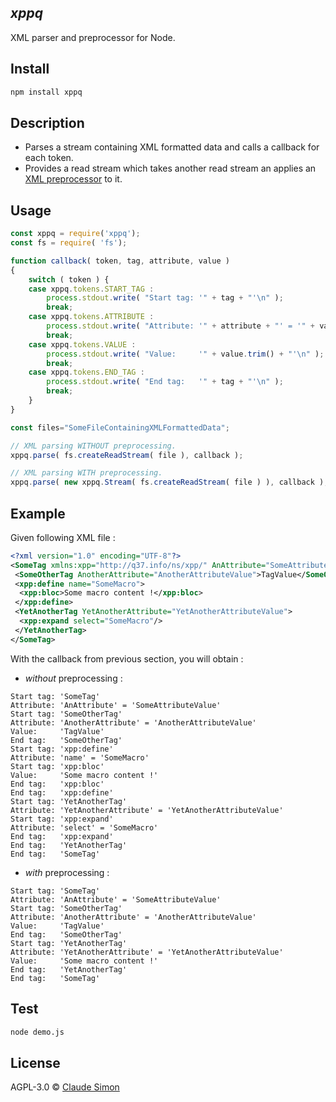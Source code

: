## _xppq_ 

XML parser and preprocessor for Node.

## Install

```sh
npm install xppq
```

## Description

- Parses a stream containing XML formatted data and calls a callback for each token.
- Provides a read stream which takes another read stream an applies an [XML preprocessor](http://q37.info/s/t/xppq/) to it.

## Usage

```js
const xppq = require('xppq');
const fs = require( 'fs');

function callback( token, tag, attribute, value )
{
	switch ( token ) {
	case xppq.tokens.START_TAG :
		process.stdout.write( "Start tag: '" + tag + "'\n" );
		break;
	case xppq.tokens.ATTRIBUTE :
		process.stdout.write( "Attribute: '" + attribute + "' = '" + value + "'\n" );
		break;
	case xppq.tokens.VALUE :
		process.stdout.write( "Value:     '" + value.trim() + "'\n" );
		break;
	case xppq.tokens.END_TAG :
		process.stdout.write( "End tag:   '" + tag + "'\n" );
		break;
	}
}

const files="SomeFileContainingXMLFormattedData";

// XML parsing WITHOUT preprocessing.
xppq.parse( fs.createReadStream( file ), callback );

// XML parsing WITH preprocessing.
xppq.parse( new xppq.Stream( fs.createReadStream( file ) ), callback );
```
## Example

Given following XML file :

```XML
<?xml version="1.0" encoding="UTF-8"?>
<SomeTag xmlns:xpp="http://q37.info/ns/xpp/" AnAttribute="SomeAttributeValue">
 <SomeOtherTag AnotherAttribute="AnotherAttributeValue">TagValue</SomeOtherTag>
 <xpp:define name="SomeMacro">
  <xpp:bloc>Some macro content !</xpp:bloc>
 </xpp:define>
 <YetAnotherTag YetAnotherAttribute="YetAnotherAttributeValue">
  <xpp:expand select="SomeMacro"/>
 </YetAnotherTag>
</SomeTag>
```

With the callback from previous section, you will obtain :

 - *without* preprocessing :

```
Start tag: 'SomeTag'
Attribute: 'AnAttribute' = 'SomeAttributeValue'
Start tag: 'SomeOtherTag'
Attribute: 'AnotherAttribute' = 'AnotherAttributeValue'
Value:     'TagValue'
End tag:   'SomeOtherTag'
Start tag: 'xpp:define'
Attribute: 'name' = 'SomeMacro'
Start tag: 'xpp:bloc'
Value:     'Some macro content !'
End tag:   'xpp:bloc'
End tag:   'xpp:define'
Start tag: 'YetAnotherTag'
Attribute: 'YetAnotherAttribute' = 'YetAnotherAttributeValue'
Start tag: 'xpp:expand'
Attribute: 'select' = 'SomeMacro'
End tag:   'xpp:expand'
End tag:   'YetAnotherTag'
End tag:   'SomeTag'
```

- *with* preprocessing :

```
Start tag: 'SomeTag'
Attribute: 'AnAttribute' = 'SomeAttributeValue'
Start tag: 'SomeOtherTag'
Attribute: 'AnotherAttribute' = 'AnotherAttributeValue'
Value:     'TagValue'
End tag:   'SomeOtherTag'
Start tag: 'YetAnotherTag'
Attribute: 'YetAnotherAttribute' = 'YetAnotherAttributeValue'
Value:     'Some macro content !'
End tag:   'YetAnotherTag'
End tag:   'SomeTag'
```


## Test

```sh
node demo.js
```
## License

AGPL-3.0 © [Claude Simon](http://w37.info/contact/)

[npm]: https://www.npmjs.org/package/xppq

